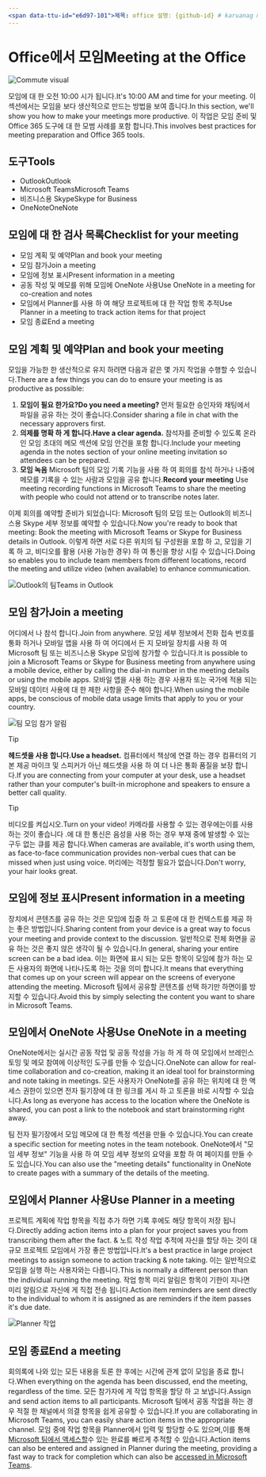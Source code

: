```yaml
---
<span data-ttu-id="e6d97-101">제목: office 설명: {github-id} # karuanag ms. 만든이와 함께 회의에 대비 되는 office description (일)에 대 한 자세한 내용은 # Quick a date} # karuanag ms. 작성일: {@date}           # 02/01/2019. 항목: 시작 하기 # 방법</span><span class="sxs-lookup"><span data-stu-id="e6d97-101">title:                     # Day in the Life with Office 365 - Meeting at the Office description:               # Quick steps to be ready for the day at hand with Office 365 author: {github-id}        # karuanag ms.author: {ms-alias}      # karuanag ms.date: {@date}           # 02/01/2019 ms.topic: getting-started  # how-to</span></span>
---
```


# <a name="meeting-at-the-office"></a><span data-ttu-id="e6d97-102">Office에서 모임</span><span class="sxs-lookup"><span data-stu-id="e6d97-102">Meeting at the Office</span></span>

![Commute visual](media/ditl_meeting.png)

<span data-ttu-id="e6d97-104">모임에 대 한 오전 10:00 시가 됩니다.</span><span class="sxs-lookup"><span data-stu-id="e6d97-104">It's 10:00 AM and time for your meeting.</span></span> <span data-ttu-id="e6d97-105">이 섹션에서는 모임을 보다 생산적으로 만드는 방법을 보여 줍니다.</span><span class="sxs-lookup"><span data-stu-id="e6d97-105">In this section, we'll show you how to make your meetings more productive.</span></span>  <span data-ttu-id="e6d97-106">이 작업은 모임 준비 및 Office 365 도구에 대 한 모범 사례를 포함 합니다.</span><span class="sxs-lookup"><span data-stu-id="e6d97-106">This involves best practices for meeting preparation and Office 365 tools.</span></span>  

## <a name="tools"></a><span data-ttu-id="e6d97-107">도구</span><span class="sxs-lookup"><span data-stu-id="e6d97-107">Tools</span></span>
- <span data-ttu-id="e6d97-108">Outlook</span><span class="sxs-lookup"><span data-stu-id="e6d97-108">Outlook</span></span>
- <span data-ttu-id="e6d97-109">Microsoft Teams</span><span class="sxs-lookup"><span data-stu-id="e6d97-109">Microsoft Teams</span></span>
- <span data-ttu-id="e6d97-110">비즈니스용 Skype</span><span class="sxs-lookup"><span data-stu-id="e6d97-110">Skype for Business</span></span>
- <span data-ttu-id="e6d97-111">OneNote</span><span class="sxs-lookup"><span data-stu-id="e6d97-111">OneNote</span></span>

## <a name="checklist-for-your-meeting"></a><span data-ttu-id="e6d97-112">모임에 대 한 검사 목록</span><span class="sxs-lookup"><span data-stu-id="e6d97-112">Checklist for your meeting</span></span>
- <span data-ttu-id="e6d97-113">모임 계획 및 예약</span><span class="sxs-lookup"><span data-stu-id="e6d97-113">Plan and book your meeting</span></span>
- <span data-ttu-id="e6d97-114">모임 참가</span><span class="sxs-lookup"><span data-stu-id="e6d97-114">Join a meeting</span></span>
- <span data-ttu-id="e6d97-115">모임에 정보 표시</span><span class="sxs-lookup"><span data-stu-id="e6d97-115">Present information in a meeting</span></span>
- <span data-ttu-id="e6d97-116">공동 작성 및 메모를 위해 모임에 OneNote 사용</span><span class="sxs-lookup"><span data-stu-id="e6d97-116">Use OneNote in a meeting for co-creation and notes</span></span>
- <span data-ttu-id="e6d97-117">모임에서 Planner를 사용 하 여 해당 프로젝트에 대 한 작업 항목 추적</span><span class="sxs-lookup"><span data-stu-id="e6d97-117">Use Planner in a meeting to track action items for that project</span></span>
- <span data-ttu-id="e6d97-118">모임 종료</span><span class="sxs-lookup"><span data-stu-id="e6d97-118">End a meeting</span></span>
 
## <a name="plan-and-book-your-meeting"></a><span data-ttu-id="e6d97-119">모임 계획 및 예약</span><span class="sxs-lookup"><span data-stu-id="e6d97-119">Plan and book your meeting</span></span>
<span data-ttu-id="e6d97-120">모임을 가능한 한 생산적으로 유지 하려면 다음과 같은 몇 가지 작업을 수행할 수 있습니다.</span><span class="sxs-lookup"><span data-stu-id="e6d97-120">There are a few things you can do to ensure your meeting is as productive as possible:</span></span>

1. <span data-ttu-id="e6d97-121">**모임이 필요 한가요?**</span><span class="sxs-lookup"><span data-stu-id="e6d97-121">**Do you need a meeting?**</span></span> <span data-ttu-id="e6d97-122">먼저 필요한 승인자와 채팅에서 파일을 공유 하는 것이 좋습니다.</span><span class="sxs-lookup"><span data-stu-id="e6d97-122">Consider sharing a file in chat with the necessary approvers first.</span></span>  
1. <span data-ttu-id="e6d97-123">**의제를 명확 하 게 합니다.**</span><span class="sxs-lookup"><span data-stu-id="e6d97-123">**Have a clear agenda.**</span></span>  <span data-ttu-id="e6d97-124">참석자를 준비할 수 있도록 온라인 모임 초대의 메모 섹션에 모임 안건을 포함 합니다.</span><span class="sxs-lookup"><span data-stu-id="e6d97-124">Include your meeting agenda in the notes section of your online meeting invitation so attendees can be prepared.</span></span>
1. <span data-ttu-id="e6d97-125">**모임 녹음**  Microsoft 팀의 모임 기록 기능을 사용 하 여 회의를 참석 하거나 나중에 메모를 기록을 수 있는 사람과 모임을 공유 합니다.</span><span class="sxs-lookup"><span data-stu-id="e6d97-125">**Record your meeting**  Use meeting recording functions in Microsoft Teams to share the meeting with people who could not attend or to transcribe notes later.</span></span>  

<span data-ttu-id="e6d97-126">이제 회의를 예약할 준비가 되었습니다: Microsoft 팀의 모임 또는 Outlook의 비즈니스용 Skype 세부 정보를 예약할 수 있습니다.</span><span class="sxs-lookup"><span data-stu-id="e6d97-126">Now you're ready to book that meeting:  Book the meeting with Microsoft Teams or Skype for Business details in Outlook.</span></span> <span data-ttu-id="e6d97-127">이렇게 하면 서로 다른 위치의 팀 구성원을 포함 하 고, 모임을 기록 하 고, 비디오를 활용 (사용 가능한 경우) 하 여 통신을 향상 시킬 수 있습니다.</span><span class="sxs-lookup"><span data-stu-id="e6d97-127">Doing so enables you to include team members from different locations, record the meeting and utilize video (when available) to enhance communication.</span></span> 

![<span data-ttu-id="e6d97-128">Outlook의 팀</span><span class="sxs-lookup"><span data-stu-id="e6d97-128">Teams in Outlook</span></span> ](media/ditl_teamsoutlook.png)

## <a name="join-a-meeting"></a><span data-ttu-id="e6d97-129">모임 참가</span><span class="sxs-lookup"><span data-stu-id="e6d97-129">Join a meeting</span></span>
<span data-ttu-id="e6d97-130">어디에서 나 참석 합니다.</span><span class="sxs-lookup"><span data-stu-id="e6d97-130">Join from anywhere.</span></span> <span data-ttu-id="e6d97-131">모임 세부 정보에서 전화 접속 번호를 통화 하거나 모바일 앱을 사용 하 여 어디에서 든 지 모바일 장치를 사용 하 여 Microsoft 팀 또는 비즈니스용 Skype 모임에 참가할 수 있습니다.</span><span class="sxs-lookup"><span data-stu-id="e6d97-131">It is possible to join a Microsoft Teams or Skype for Business meeting from anywhere using a mobile device, either by calling the dial-in number in the meeting details or using the mobile apps.</span></span> <span data-ttu-id="e6d97-132">모바일 앱을 사용 하는 경우 사용자 또는 국가에 적용 되는 모바일 데이터 사용에 대 한 제한 사항을 준수 해야 합니다.</span><span class="sxs-lookup"><span data-stu-id="e6d97-132">When using the mobile apps, be conscious of mobile data usage limits that apply to you or your country.</span></span>

![팀 모임 참가 알림](media/ditl_teamsjoin.png)

> [!TIP]
> <span data-ttu-id="e6d97-134">**헤드셋을 사용 합니다.**</span><span class="sxs-lookup"><span data-stu-id="e6d97-134">**Use a headset.**</span></span> <span data-ttu-id="e6d97-135">컴퓨터에서 책상에 연결 하는 경우 컴퓨터의 기본 제공 마이크 및 스피커가 아닌 헤드셋을 사용 하 여 더 나은 통화 품질을 보장 합니다.</span><span class="sxs-lookup"><span data-stu-id="e6d97-135">If you are connecting from your computer at your desk, use a headset rather than your computer's built-in microphone and speakers to ensure a better call quality.</span></span>

> [!TIP]
> <span data-ttu-id="e6d97-136">비디오를 켜십시오.</span><span class="sxs-lookup"><span data-stu-id="e6d97-136">Turn on your video!</span></span> <span data-ttu-id="e6d97-137">카메라를 사용할 수 있는 경우에는이를 사용 하는 것이 좋습니다 .에 대 한 통신은 음성을 사용 하는 경우 부재 중에 발생할 수 있는 구두 없는 큐를 제공 합니다.</span><span class="sxs-lookup"><span data-stu-id="e6d97-137">When cameras are available, it's worth using them, as face-to-face communication provides non-verbal cues that can be missed when just using voice.</span></span> <span data-ttu-id="e6d97-138">머리에는 걱정할 필요가 없습니다.</span><span class="sxs-lookup"><span data-stu-id="e6d97-138">Don't worry, your hair looks great.</span></span> 

## <a name="present-information-in-a-meeting"></a><span data-ttu-id="e6d97-139">모임에 정보 표시</span><span class="sxs-lookup"><span data-stu-id="e6d97-139">Present information in a meeting</span></span>
<span data-ttu-id="e6d97-140">장치에서 콘텐츠를 공유 하는 것은 모임에 집중 하 고 토론에 대 한 컨텍스트를 제공 하는 좋은 방법입니다.</span><span class="sxs-lookup"><span data-stu-id="e6d97-140">Sharing content from your device is a great way to focus your meeting and provide context to the discussion.</span></span> <span data-ttu-id="e6d97-141">일반적으로 전체 화면을 공유 하는 것은 좋지 않은 생각이 될 수 있습니다.</span><span class="sxs-lookup"><span data-stu-id="e6d97-141">In general, sharing your entire screen can be a bad idea.</span></span> <span data-ttu-id="e6d97-142">이는 화면에 표시 되는 모든 항목이 모임에 참가 하는 모든 사용자의 화면에 나타나도록 하는 것을 의미 합니다.</span><span class="sxs-lookup"><span data-stu-id="e6d97-142">It means that everything that comes up on your screen will appear on the screens of everyone attending the meeting.</span></span> <span data-ttu-id="e6d97-143">Microsoft 팀에서 공유할 콘텐츠를 선택 하기만 하면이를 방지할 수 있습니다.</span><span class="sxs-lookup"><span data-stu-id="e6d97-143">Avoid this by simply selecting the content you want to share in Microsoft Teams.</span></span> 

## <a name="use-onenote-in-a-meeting"></a><span data-ttu-id="e6d97-144">모임에서 OneNote 사용</span><span class="sxs-lookup"><span data-stu-id="e6d97-144">Use OneNote in a meeting</span></span>
<span data-ttu-id="e6d97-145">OneNote에서는 실시간 공동 작업 및 공동 작성을 가능 하 게 하 여 모임에서 브레인스토밍 및 메모 참여에 이상적인 도구를 만들 수 있습니다.</span><span class="sxs-lookup"><span data-stu-id="e6d97-145">OneNote can allow for real-time collaboration and co-creation, making it an ideal tool for brainstorming and note taking in meetings.</span></span> <span data-ttu-id="e6d97-146">모든 사용자가 OneNote를 공유 하는 위치에 대 한 액세스 권한이 있으면 전자 필기장에 대 한 링크를 게시 하 고 토론을 바로 시작할 수 있습니다.</span><span class="sxs-lookup"><span data-stu-id="e6d97-146">As long as everyone has access to the location where the OneNote is shared, you can post a link to the notebook and start brainstorming right away.</span></span>

<span data-ttu-id="e6d97-147">팀 전자 필기장에서 모임 메모에 대 한 특정 섹션을 만들 수 있습니다.</span><span class="sxs-lookup"><span data-stu-id="e6d97-147">You can create a specific section for meeting notes in the team notebook.</span></span> <span data-ttu-id="e6d97-148">OneNote에서 "모임 세부 정보" 기능을 사용 하 여 모임 세부 정보의 요약을 포함 하 여 페이지를 만들 수도 있습니다.</span><span class="sxs-lookup"><span data-stu-id="e6d97-148">You can also use the "meeting details" functionality in OneNote to create pages with a summary of the details of the meeting.</span></span>

## <a name="use-planner-in-a-meeting"></a><span data-ttu-id="e6d97-149">모임에서 Planner 사용</span><span class="sxs-lookup"><span data-stu-id="e6d97-149">Use Planner in a meeting</span></span>
<span data-ttu-id="e6d97-150">프로젝트 계획에 작업 항목을 직접 추가 하면 기록 후에도 해당 항목이 저장 됩니다.</span><span class="sxs-lookup"><span data-stu-id="e6d97-150">Directly adding action items into a plan for your project saves you from transcribing them after the fact.</span></span> <span data-ttu-id="e6d97-151">& 노트 작성 작업 추적에 자신을 할당 하는 것이 대규모 프로젝트 모임에서 가장 좋은 방법입니다.</span><span class="sxs-lookup"><span data-stu-id="e6d97-151">It's a best practice in large project meetings to assign someone to action tracking & note taking.</span></span> <span data-ttu-id="e6d97-152">이는 일반적으로 모임을 실행 하는 사용자와는 다릅니다.</span><span class="sxs-lookup"><span data-stu-id="e6d97-152">This is normally a different person than the individual running the meeting.</span></span> <span data-ttu-id="e6d97-153">작업 항목 미리 알림은 항목이 기한이 지나면 미리 알림으로 자신에 게 직접 전송 됩니다.</span><span class="sxs-lookup"><span data-stu-id="e6d97-153">Action item reminders are sent directly to the individual to whom it is assigned as are reminders if the item passes it's due date.</span></span> 

![Planner 작업](media/ditl_task.png)

## <a name="end-a-meeting"></a><span data-ttu-id="e6d97-155">모임 종료</span><span class="sxs-lookup"><span data-stu-id="e6d97-155">End a meeting</span></span>
<span data-ttu-id="e6d97-156">회의록에 나와 있는 모든 내용을 토론 한 후에는 시간에 관계 없이 모임을 종료 합니다.</span><span class="sxs-lookup"><span data-stu-id="e6d97-156">When everything on the agenda has been discussed, end the meeting, regardless of the time.</span></span> <span data-ttu-id="e6d97-157">모든 참가자에 게 작업 항목을 할당 하 고 보냅니다.</span><span class="sxs-lookup"><span data-stu-id="e6d97-157">Assign and send action items to all participants.</span></span> <span data-ttu-id="e6d97-158">Microsoft 팀에서 공동 작업을 하는 경우 적절 한 채널에서 의결 항목을 쉽게 공유할 수 있습니다.</span><span class="sxs-lookup"><span data-stu-id="e6d97-158">If you are collaborating in Microsoft Teams, you can easily share action items in the appropriate channel.</span></span> <span data-ttu-id="e6d97-159">모임 중에 작업 항목을 Planner에서 입력 및 할당할 수도 있으며,이를 통해 [Microsoft 팀에서 액세스할](https://support.office.com/en-us/article/use-planner-in-microsoft-teams-62798a9f-e8f7-4722-a700-27dd28a06ee0)수 있는 완료를 빠르게 추적할 수 있습니다.</span><span class="sxs-lookup"><span data-stu-id="e6d97-159">Action items can also be entered and assigned in Planner during the meeting, providing a fast way to track for completion which can also be [accessed in Microsoft Teams](https://support.office.com/en-us/article/use-planner-in-microsoft-teams-62798a9f-e8f7-4722-a700-27dd28a06ee0).</span></span> 